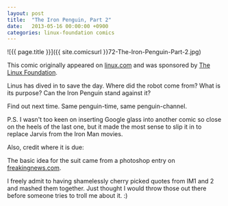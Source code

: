 ```yaml
---
layout: post
title:  "The Iron Penguin, Part 2"
date:   2013-05-16 00:00:00 +0900
categories: linux-foundation comics
---
```


![{{ page.title }}]({{ site.comicsurl }}72-The-Iron-Penguin-Part-2.jpg)

This comic originally appeared on [linux.com](https://www.linux.com) and was sponsored by [The Linux Foundation](https://www.linuxfoundation.org/).


Linus has dived in to save the day. Where did the robot come from? What is its purpose? Can the Iron Penguin stand against it?

Find out next time. Same penguin-time, same penguin-channel.

P.S. I wasn't too keen on inserting Google glass into another comic so close on the heels of the last one, but it made the most sense to slip it in to replace Jarvis from the Iron Man movies.

Also, credit where it is due:

The basic idea for the suit came from a photoshop entry on [freakingnews.com](http://www.freakingnews.com/Iron-Man-Penguin-Pics-91163.asp).

I freely admit to having shamelessly cherry picked quotes from IM1 and 2 and mashed them together. Just thought I would throw those out there before someone tries to troll me about it. :)
